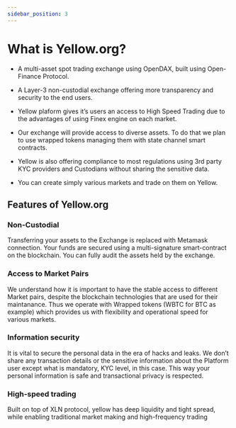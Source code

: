 ```yaml
---
sidebar_position: 3
---
```


# What is Yellow.org?

- A multi-asset spot trading exchange using OpenDAX, built using Open-Finance Protocol.

- A Layer-3 non-custodial exchange offering more transparency and security to the end users.

- Yellow plaform gives it’s users an access to High Speed Trading due to the advantages of using Finex engine on each market. 

- Our exchange will provide access to diverse assets. To do that we plan to use wrapped tokens managing them with state channel smart contracts.

- Yellow is also offering compliance to most regulations using 3rd party KYC providers and Custodians without sharing the sensitive data.

- You can create simply various markets and trade on them on Yellow.

## Features of Yellow.org

### Non-Custodial

Transferring your assets to the Exchange is replaced with Metamask connection.
Your funds are secured using a multi-signature smart-contract on the blockchain. You can fully audit the assets held by the exchange. 

### Access to Market Pairs

We understand how it is important to have the stable access to different Market pairs, despite the blockchain technologies that are used for their maintanance. Thus we operate with Wrapped tokens (WBTC for BTC as example) which provides us with flexibility and operational speed for various markets.

### Information security

It is vital to secure the personal data in the era of hacks and leaks. We don’t share any transaction details or the sensitive information about the Platform user except what is mandatory, KYC level, in this case. This way your personal information is safe and transactional privacy is respected.

### High-speed trading

Built on top of XLN protocol, yellow has deep liquidity and tight spread, while enabling traditional market making and high-frequency trading
